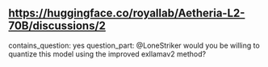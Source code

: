 ## https://huggingface.co/royallab/Aetheria-L2-70B/discussions/2

contains_question: yes
question_part: @LoneStriker would you be willing to quantize this model using the improved exllamav2 method?